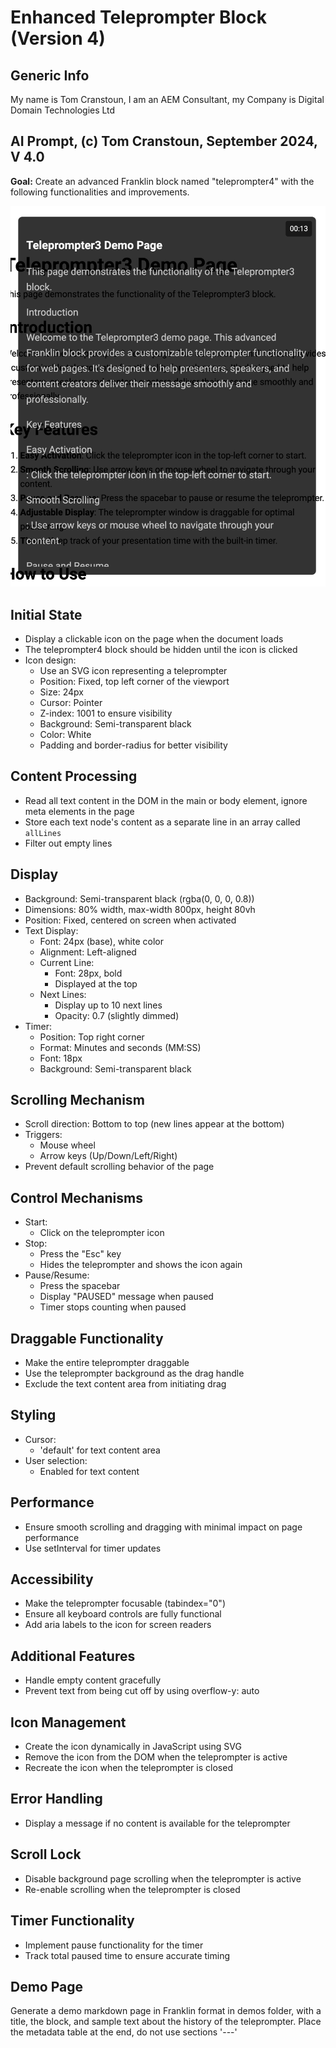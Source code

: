 # Enhanced Teleprompter Block (Version 4)

## Generic Info

My name is Tom Cranstoun, I am an AEM Consultant, my Company is Digital Domain Technologies Ltd

## AI Prompt, (c) Tom Cranstoun, September 2024, V 4.0

**Goal:** Create an advanced Franklin block named "teleprompter4" with the following functionalities and improvements.

![UI Design](ui-teleprompter.png)

## Initial State

* Display a clickable icon on the page when the document loads
* The teleprompter4 block should be hidden until the icon is clicked
* Icon design:
  * Use an SVG icon representing a teleprompter
  * Position: Fixed, top left corner of the viewport
  * Size: 24px
  * Cursor: Pointer
  * Z-index: 1001 to ensure visibility
  * Background: Semi-transparent black
  * Color: White
  * Padding and border-radius for better visibility

## Content Processing

* Read all text content in the DOM in the main or body element, ignore meta elements in the page
* Store each text node's content as a separate line in an array called `allLines`
* Filter out empty lines

## Display

* Background: Semi-transparent black (rgba(0, 0, 0, 0.8))
* Dimensions: 80% width, max-width 800px, height 80vh
* Position: Fixed, centered on screen when activated
* Text Display:
  * Font: 24px (base), white color
  * Alignment: Left-aligned
  * Current Line:
    * Font: 28px, bold
    * Displayed at the top
  * Next Lines:
    * Display up to 10 next lines
    * Opacity: 0.7 (slightly dimmed)
* Timer:
  * Position: Top right corner
  * Format: Minutes and seconds (MM:SS)
  * Font: 18px
  * Background: Semi-transparent black

## Scrolling Mechanism

* Scroll direction: Bottom to top (new lines appear at the bottom)
* Triggers:
  * Mouse wheel
  * Arrow keys (Up/Down/Left/Right)
* Prevent default scrolling behavior of the page

## Control Mechanisms

* Start:
  * Click on the teleprompter icon
* Stop:
  * Press the "Esc" key
  * Hides the teleprompter and shows the icon again
* Pause/Resume:
  * Press the spacebar
  * Display "PAUSED" message when paused
  * Timer stops counting when paused

## Draggable Functionality

* Make the entire teleprompter draggable
* Use the teleprompter background as the drag handle
* Exclude the text content area from initiating drag

## Styling

* Cursor:
  * 'default' for text content area
* User selection:
  * Enabled for text content

## Performance

* Ensure smooth scrolling and dragging with minimal impact on page performance
* Use setInterval for timer updates

## Accessibility

* Make the teleprompter focusable (tabindex="0")
* Ensure all keyboard controls are fully functional
* Add aria labels to the icon for screen readers

## Additional Features

* Handle empty content gracefully
* Prevent text from being cut off by using overflow-y: auto

## Icon Management

* Create the icon dynamically in JavaScript using SVG
* Remove the icon from the DOM when the teleprompter is active
* Recreate the icon when the teleprompter is closed

## Error Handling

* Display a message if no content is available for the teleprompter

## Scroll Lock

* Disable background page scrolling when the teleprompter is active
* Re-enable scrolling when the teleprompter is closed

## Timer Functionality

* Implement pause functionality for the timer
* Track total paused time to ensure accurate timing

## Demo Page

Generate a demo markdown page in Franklin format in demos folder, with a title, the block, and sample text about the history of the teleprompter. Place the metadata table at the end, do not use sections '---'
